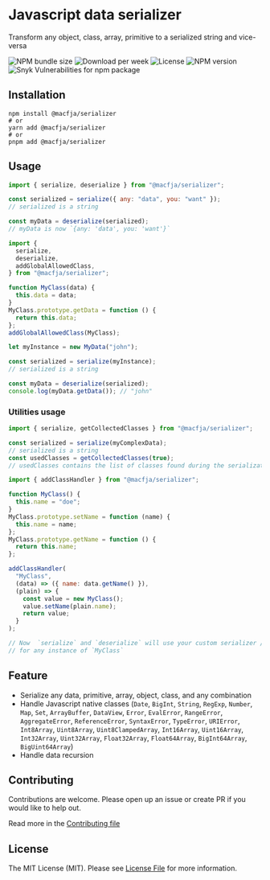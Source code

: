 # Javascript data serializer

Transform any object, class, array, primitive to a serialized string and vice-versa

![NPM bundle size](https://img.shields.io/bundlephobia/minzip/@macfja/serializer)
![Download per week](https://img.shields.io/npm/dw/@macfja/serializer)
![License](https://img.shields.io/npm/l/@macfja/serializer)
![NPM version](https://img.shields.io/npm/v/@macfja/serializer)
![Snyk Vulnerabilities for npm package](https://img.shields.io/snyk/vulnerabilities/npm/@macfja/serializer)

## Installation

```shell
npm install @macfja/serializer
# or
yarn add @macfja/serializer
# or
pnpm add @macfja/serializer
```

## Usage

```js
import { serialize, deserialize } from "@macfja/serializer";

const serialized = serialize({ any: "data", you: "want" });
// serialized is a string

const myData = deserialize(serialized);
// myData is now `{any: 'data', you: 'want'}`
```

```js
import {
  serialize,
  deserialize,
  addGlobalAllowedClass,
} from "@macfja/serializer";

function MyClass(data) {
  this.data = data;
}
MyClass.prototype.getData = function () {
  return this.data;
};
addGlobalAllowedClass(MyClass);

let myInstance = new MyData("john");

const serialized = serialize(myInstance);
// serialized is a string

const myData = deserialize(serialized);
console.log(myData.getData()); // "john"
```

### Utilities usage

```js
import { serialize, getCollectedClasses } from "@macfja/serializer";

const serialized = serialize(myComplexData);
// serialized is a string
const usedClasses = getCollectedClasses(true);
// usedClasses contains the list of classes found during the serialization
```

```js
import { addClassHandler } from "@macfja/serializer";

function MyClass() {
  this.name = "doe";
}
MyClass.prototype.setName = function (name) {
  this.name = name;
};
MyClass.prototype.getName = function () {
  return this.name;
};

addClassHandler(
  "MyClass",
  (data) => ({ name: data.getName() }),
  (plain) => {
    const value = new MyClass();
    value.setName(plain.name);
    return value;
  }
);

// Now  `serialize` and `deserialize` will use your custom serializer / deserializer
// for any instance of `MyClass`
```

## Feature

- Serialize any data, primitive, array, object, class, and any combination
- Handle Javascript native classes (`Date`, `BigInt`, `String`, `RegExp`, `Number`, `Map`, `Set`, `ArrayBuffer`, `DataView`, `Error`, `EvalError`, `RangeError`, `AggregateError`, `ReferenceError`, `SyntaxError`, `TypeError`, `URIError`, `Int8Array`, `Uint8Array`, `Uint8ClampedArray`, `Int16Array`, `Uint16Array`, `Int32Array`, `Uint32Array`, `Float32Array`, `Float64Array`, `BigInt64Array`, `BigUint64Array`)
- Handle data recursion

## Contributing

Contributions are welcome. Please open up an issue or create PR if you would like to help out.

Read more in the [Contributing file](CONTRIBUTING.md)

## License

The MIT License (MIT). Please see [License File](LICENSE.md) for more information.
